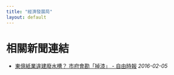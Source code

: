 ```yaml
---
title: "經濟發展局"
layout: default
---
```



# 相關新聞連結
- [東億紙業違建廢水槽？ 市府會勘「掉漆」 - 自由時報](http://news.ltn.com.tw/news/local/paper/956470)
  *2016-02-05*
